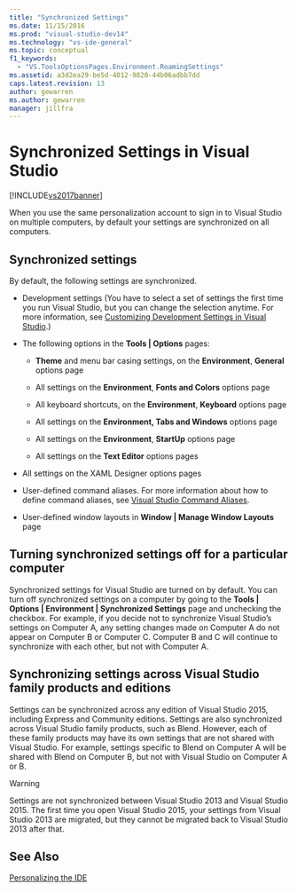 ```yaml
---
title: "Synchronized Settings"
ms.date: 11/15/2016
ms.prod: "visual-studio-dev14"
ms.technology: "vs-ide-general"
ms.topic: conceptual
f1_keywords:
  - "VS.ToolsOptionsPages.Environment.RoamingSettings"
ms.assetid: a3d2ea29-be5d-4012-9820-44b06adbb7dd
caps.latest.revision: 13
author: gewarren
ms.author: gewarren
manager: jillfra
---
```

# Synchronized Settings in Visual Studio
[!INCLUDE[vs2017banner](../includes/vs2017banner.md)]

When you use the same personalization account to sign in to Visual Studio on multiple computers, by default your settings are synchronized on all computers.

## Synchronized settings
 By default, the following settings are synchronized.

-   Development settings (You have to select a set of settings the first time you run Visual Studio, but you can change the selection anytime. For more information, see [Customizing Development Settings in Visual Studio](http://msdn.microsoft.com/22c4debb-4e31-47a8-8f19-16f328d7dcd3).)

-   The following options in the **Tools &#124; Options** pages:

    -   **Theme** and menu bar casing settings, on the **Environment**, **General** options page

    -   All settings on the **Environment**, **Fonts and Colors** options page

    -   All keyboard shortcuts, on the **Environment**, **Keyboard** options page

    -   All settings on the **Environment, Tabs and Windows** options page

    -   All settings on the **Environment**, **StartUp** options page

    -   All settings on the **Text Editor** options pages

-   All settings on the XAML Designer options pages

-   User-defined command aliases. For more information about how to define command aliases, see [Visual Studio Command Aliases](../ide/reference/visual-studio-command-aliases.md).

-   User-defined window layouts in **Window &#124; Manage Window Layouts** page

## Turning synchronized settings off for a particular computer
 Synchronized settings for Visual Studio are turned on by default. You can turn off synchronized settings on a computer by going to the **Tools &#124; Options &#124; Environment &#124; Synchronized Settings** page and unchecking the checkbox.  For example, if you decide not to synchronize Visual Studio’s settings on Computer A, any setting changes made on Computer A do not appear on Computer B or Computer C. Computer B and C will continue to synchronize with each other, but not with Computer A.

## Synchronizing settings across Visual Studio family products and editions
 Settings can be synchronized across any edition of Visual Studio 2015, including Express and Community editions. Settings are also synchronized across Visual Studio family products, such as Blend. However, each of these family products may have its own settings that are not shared with Visual Studio. For example, settings specific to Blend on Computer A will be shared with Blend on Computer B, but not with Visual Studio on Computer A or B.

> [!WARNING]
>  Settings are not synchronized between Visual Studio 2013 and Visual Studio 2015. The first time you open Visual Studio 2015, your settings from Visual Studio 2013 are migrated, but they cannot be migrated back to Visual Studio 2013 after that.

## See Also
 [Personalizing the  IDE](../ide/personalizing-the-visual-studio-ide.md)
